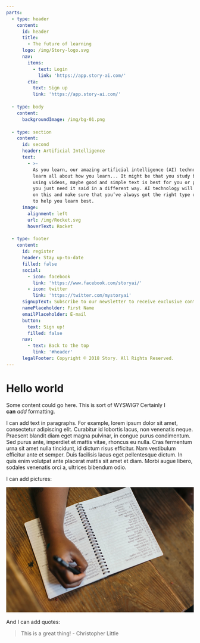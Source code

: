 ```yaml
---
parts:
  - type: header
    content:
      id: header
      title:
        - The future of learning
      logo: /img/Story-logo.svg
      nav:
        items:
          - text: Login
            link: 'https://app.story-ai.com/'
        cta:
          text: Sign up
          link: 'https://app.story-ai.com/'

  - type: body
    content:
      backgroundImage: /img/bg-01.png

  - type: section
    content:
      id: second
      header: Artificial Intelligence
      text:
        - >-
          As you learn, our amazing artificial intelligence (AI) technology will
          learn all about how you learn... It might be that you study better
          using videos, maybe good and simple text is best for you or perhaps
          you just need it said in a different way. AI technology will pick up
          on this and make sure that you’ve always got the right type of content
          to help you learn best.
      image:
        alignment: left
        url: /img/Rocket.svg
        hoverText: Rocket

  - type: footer
    content:
      id: register
      header: Stay up-to-date
      filled: false
      social:
        - icon: facebook
          link: 'https://www.facebook.com/storyai/'
        - icon: twitter
          link: 'https://twitter.com/mystoryai'
      signupText: Subscribe to our newsletter to receive exclusive content.
      namePlaceholder: First Name
      emailPlaceholder: E-mail
      button:
        text: Sign up!
        filled: false
      nav:
        - text: Back to the top
          link: '#header'
      legalFooter: Copyright © 2018 Story. All Rights Reserved.
---
```


# Hello world

Some content could go here. This is sort of WYSWIG? Certainly I **can**&nbsp;*add*&nbsp;formatting.

I can add text in paragraphs. For example, lorem ipsum dolor sit amet, consectetur adipiscing elit. Curabitur id lobortis lacus, non venenatis neque. Praesent blandit diam eget magna pulvinar, in congue purus condimentum. Sed purus ante, imperdiet et mattis vitae, rhoncus eu nulla. Cras fermentum urna sit amet nulla tincidunt, id dictum risus efficitur. Nam vestibulum efficitur ante et semper. Duis facilisis lacus eget pellentesque dictum. In quis enim volutpat ante placerat mattis sit amet et diam. Morbi augue libero, sodales venenatis orci a, ultrices bibendum odio.

I can add pictures:

![](/uploads/versions/gallery-02---x----1000-667x---.jpg)

And I can add quotes:&nbsp;

> This is a great thing! - Christopher Little